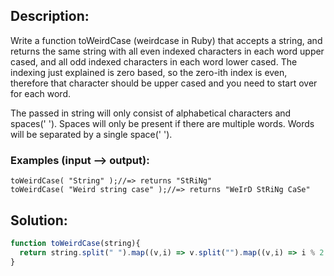 ## Description:

Write a function toWeirdCase (weirdcase in Ruby) that accepts a string, and returns the same string with all even indexed characters in each word upper cased, and all odd indexed characters in each word lower cased. The indexing just explained is zero based, so the zero-ith index is even, therefore that character should be upper cased and you need to start over for each word.

The passed in string will only consist of alphabetical characters and spaces(' '). Spaces will only be present if there are multiple words. Words will be separated by a single space(' ').

### Examples (input --> output):
```
toWeirdCase( "String" );//=> returns "StRiNg"
toWeirdCase( "Weird string case" );//=> returns "WeIrD StRiNg CaSe"
```

 ## Solution:
 
```javascript
function toWeirdCase(string){
  return string.split(" ").map((v,i) => v.split("").map((v,i) => i % 2 === 0 ? v.toUpperCase() : v.toLowerCase()).join("")).join(" ")
}
```